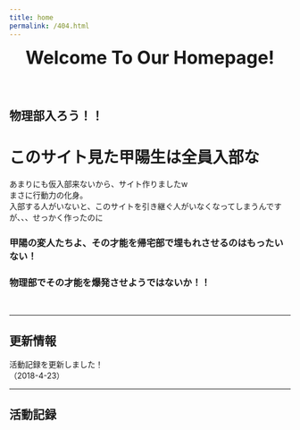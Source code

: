 ```yaml
---
title: home
permalink: /404.html
---
```


<!--
[<img src="https://github.com/goodroot/hugo-classic/raw/master/images/partywizard.gif" style="max-width:15%;min-width:40px;float:right;" alt="Github repo" />](https://github.com/goodroot/hugo-classic)
-->
<div style="text-align: center;">
<font size="6"><b>Welcome To Our Homepage!<br><br></b></font>
</div>

## 物理部入ろう！！
#  このサイト見た甲陽生は全員入部な
あまりにも仮入部来ないから、サイト作りましたw  
まさに行動力の化身。  
入部する人がいないと、このサイトを引き継ぐ人がいなくなってしまうんですが、、、せっかく作ったのに
<br>
### 甲陽の変人たちよ、その才能を帰宅部で埋もれさせるのはもったいない！
### 物理部でその才能を爆発させようではないか！！
<br>

<hr/>

## 更新情報

活動記録を更新しました！  
（2018-4-23）

<hr/>

## 活動記録
